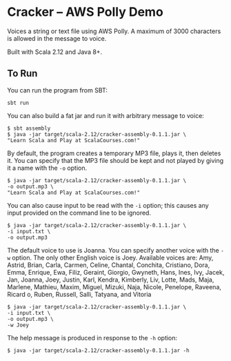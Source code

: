 # Cracker &ndash; AWS Polly Demo

Voices a string or text file using AWS Polly. A maximum of 3000 characters is allowed in the message to voice.

Built with Scala 2.12 and Java 8+.

## To Run
You can run the program from SBT:

    sbt run

You can also build a fat jar and run it with arbitrary message to voice:

    $ sbt assembly
    $ java -jar target/scala-2.12/cracker-assembly-0.1.1.jar \
    "Learn Scala and Play at ScalaCourses.com!"

By default, the program creates a temporary MP3 file, plays it, then deletes it.
You can specify that the MP3 file should be kept and not played by giving it a name with the `-o` option.

    $ java -jar target/scala-2.12/cracker-assembly-0.1.1.jar \
    -o output.mp3 \
    "Learn Scala and Play at ScalaCourses.com!"

You can also cause input to be read with the `-i` option; this causes any input provided on the command line to be ignored.

    $ java -jar target/scala-2.12/cracker-assembly-0.1.1.jar \
    -i input.txt \
    -o output.mp3

The default voice to use is Joanna. You can specify another voice with the `-w` option. The only other English voice is Joey.
Available voices are: Amy, Astrid, Brian, Carla, Carmen, Celine, Chantal, Conchita, Cristiano, Dora, Emma, Enrique, Ewa, Filiz, Geraint, Giorgio, Gwyneth, Hans, Ines, Ivy,
 Jacek, Jan, Joanna, Joey, Justin, Karl, Kendra, Kimberly, Liv, Lotte, Mads, Maja, Marlene, Mathieu, Maxim, Miguel, Mizuki, Naja, Nicole, Penelope, Raveena, Ricard
o, Ruben, Russell, Salli, Tatyana, and Vitoria

    $ java -jar target/scala-2.12/cracker-assembly-0.1.1.jar \
    -i input.txt \
    -o output.mp3 \
    -w Joey

The help message is produced in response to the `-h` option:

    $ java -jar target/scala-2.12/cracker-assembly-0.1.1.jar -h
